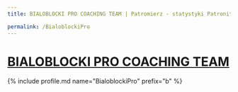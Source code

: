 ```yaml
---
title: BIALOBLOCKI PRO COACHING TEAM | Patromierz - statystyki Patronite.pl

permalink: /BialoblockiPro
---
```


# [BIALOBLOCKI PRO COACHING TEAM](https://patronite.pl/BialoblockiPro)

{% include profile.md name="BialoblockiPro" prefix="b" %}
